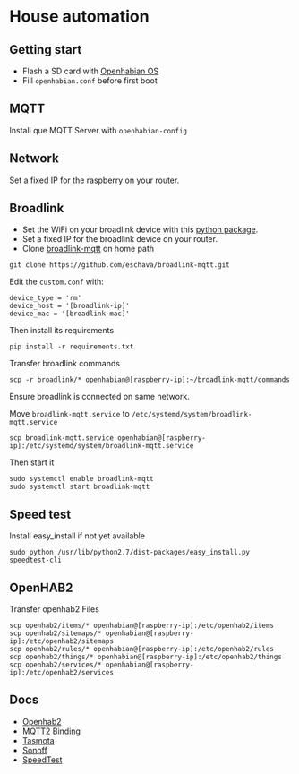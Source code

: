 # House automation

## Getting start

- Flash a SD card with [Openhabian OS](https://www.openhab.org/docs/installation/openhabian.html)
- Fill `openhabian.conf` before first boot

## MQTT

Install que MQTT Server with `openhabian-config`

## Network

Set a fixed IP for the raspberry on your router.

## Broadlink

- Set the WiFi on your broadlink device with this [python package](https://github.com/mjg59/python-broadlink).
- Set a fixed IP for the broadlink device on your router.
- Clone [broadlink-mqtt](https://github.com/eschava/broadlink-mqtt.git) on home path

```
git clone https://github.com/eschava/broadlink-mqtt.git
```

Edit the `custom.conf` with:

```
device_type = 'rm'
device_host = '[broadlink-ip]'
device_mac = '[broadlink-mac]'
```

Then install its requirements

```
pip install -r requirements.txt
```

Transfer broadlink commands

```
scp -r broadlink/* openhabian@[raspberry-ip]:~/broadlink-mqtt/commands
```

Ensure broadlink is connected on same network.

Move `broadlink-mqtt.service` to `/etc/systemd/system/broadlink-mqtt.service`

```
scp broadlink-mqtt.service openhabian@[raspberry-ip]:/etc/systemd/system/broadlink-mqtt.service
```

Then start it

```
sudo systemctl enable broadlink-mqtt
sudo systemctl start broadlink-mqtt
```

## Speed test

Install easy_install if not yet available

```
sudo python /usr/lib/python2.7/dist-packages/easy_install.py speedtest-cli
```

## OpenHAB2

Transfer openhab2 Files

```
scp openhab2/items/* openhabian@[raspberry-ip]:/etc/openhab2/items
scp openhab2/sitemaps/* openhabian@[raspberry-ip]:/etc/openhab2/sitemaps
scp openhab2/rules/* openhabian@[raspberry-ip]:/etc/openhab2/rules
scp openhab2/things/* openhabian@[raspberry-ip]:/etc/openhab2/things
scp openhab2/services/* openhabian@[raspberry-ip]:/etc/openhab2/services
```

## Docs

- [Openhab2](https://www.openhab.org/docs/)
- [MQTT2 Binding](https://www.openhab.org/addons/bindings/mqtt/)
- [Tasmota](https://github.com/arendst/Sonoff-Tasmota/wiki)
- [Sonoff](https://sonoff.itead.cc/en/products/residential/sonoff-t1-us)
- [SpeedTest](https://community.openhab.org/t/speedtest-cli-internet-up-downlink-measurement-integration/7611)
